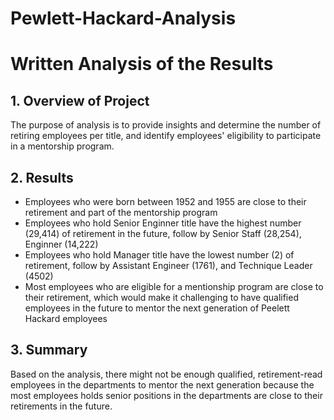 # Pewlett-Hackard-Analysis

# Written Analysis of the Results
## 1. Overview of Project
The purpose of analysis is to provide insights and determine the number of retiring employees per title, and identify employees' eligibility to participate in a mentorship program. 
## 2. Results 
* Employees who were born between 1952 and 1955 are close to their retirement and part of the mentorship program
* Employees who hold Senior Enginner title have the highest number (29,414) of retirement in the future, follow by Senior Staff (28,254), Enginner (14,222)
* Employees who hold Manager title have the lowest number (2) of retirement, follow by Assistant Engineer (1761), and Technique Leader (4502)
* Most employees who are eligible for a mentionship program are close to their retirement, which would make it challenging to have qualified employees in the future to mentor the next generation of Peelett Hackard employees

## 3. Summary
Based on the analysis, there might not be enough qualified, retirement-read employees in the departments to mentor the next generation because the most employees holds senior positions in the departments are close to their retirements in the future. 

